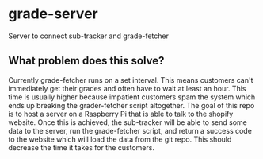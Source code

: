# grade-server
Server to connect sub-tracker and grade-fetcher

## What problem does this solve?
Currently grade-fetcher runs on a set interval. This means customers can't immediately get their grades and often have to wait at least an hour. This time is usually higher because impatient customers spam the system which ends up breaking the grader-fetcher script altogether. The goal of this repo is to host a server on a Raspberry Pi that is able to talk to the shopify website. Once this is achieved, the sub-tracker will be able to send some data to the server, run the grade-fetcher script, and return a success code to the website which will load the data from the git repo. This should decrease the time it takes for the customers.
